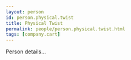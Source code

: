 ```yaml
---
layout: person
id: person.physical.twist
title: Physical Twist
permalink: people/person.physical.twist.html
tags: [company.cart]
---
```


Person details...